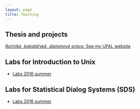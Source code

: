 ```yaml
---
layout: page
title: Teaching
---
```


## Thesis and projects
[*Ročníké, bakalářskě, diplomové práce*: See my UFAL website](https://ufal.mff.cuni.cz/ondrej-platek#projects)


## Labs for Introduction to Unix
- [Labs 2016 summer](/2016/02/02/labs-unix/)


## Labs for Statistical Dialog Systems (SDS)
- [Labs 2016 summer](/2016/02/20/labs-sds/)

